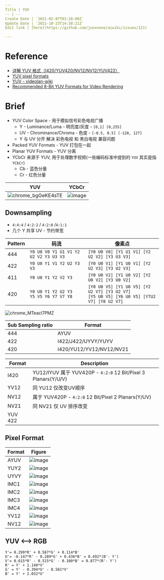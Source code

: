 ```yaml
---
Title | YUV
-- | --
Create Date | `2021-02-07T03:28:00Z`
Update Date | `2021-10-23T14:38:21Z`
Edit link | [here](https://github.com/junxnone/aiwiki/issues/121)

---
```

# Reference

- [详解 YUV 格式（I420/YUV420/NV12/NV12/YUV422）](https://www.jianshu.com/p/358bf8b7eacc)
- [YUV pixel formats](https://www.fourcc.org/yuv.php)
- [YUV - videolan-wiki](https://wiki.videolan.org/YUV#Semi-planar)
- [Recommended 8-Bit YUV Formats for Video Rendering](https://docs.microsoft.com/en-us/windows/win32/medfound/recommended-8-bit-yuv-formats-for-video-rendering)

# Brief
- YUV Color Space - 用于模拟信号彩色电视广播
  - Y - Luminance/Luma - 明亮度/灰度 - `[0,1] [0,255]`
  - UV - Chrominance/Chroma  - 色度 - `[-0.5, 0.5] [-128, 127]`
  - Y 与 UV 分开 解决 彩色电视 和 黑白电视 兼容问题
- Packed YUV Formats - YUV 打包在一起
- Planar YUV Formats - YUV 分离
- YCbCr 来源于 YUV, 用于处理数字视频(一些编码标准中提到的 `YUV` 其实是指 `YCbCr`)
  - Cb - 蓝色分量
  - Cr - 红色分量

YUV | YCbCr
-- | --
![chrome_bgGeKE4sTE](https://user-images.githubusercontent.com/2216970/138547312-e9b4ba37-b027-4f72-b7e4-30e64ad9db57.png) | ![image](https://user-images.githubusercontent.com/2216970/138547293-a7617dbb-448b-4814-b3d8-d8a71cdcde77.png)





## Downsampling 
- `4:4:4` / `4:2:2` / `4:2:0` /`4:1:1`
- 几个 Y 共享 UV - 节约带宽



Pattern | 码流 | 像素点
-- | -- | --
444 | `Y0 U0 V0 Y1 U1 V1 Y2 U2 V2 Y3 U3 V3` | `[Y0 U0 V0] [Y1 U1 V1] [Y2 U2 V2] [Y3 U3 V3]`
422 | `Y0 U0 Y1 V1 Y2 U2 Y3 V3` | `[Y0 U0 V1] [Y1 U0 V1] [Y2 U2 V3] [Y3 U2 V3]`
411 | `Y0 U0 Y1 Y2 V2 Y3` | `[Y0 U0 V2] [Y1 U0 V2] [Y2 U0 V2] [Y3 U0 V2]`
420 | `Y0 U0 Y1 Y2 U2 Y3`<br>`Y5 V5 Y6 Y7 V7 Y8` | `[Y0 U0 V5] [Y1 U0 V5] [Y2 U2 V7] [Y3 U2 V7]`<br>`[Y5 U0 V5] [Y6 U0 V5] [Y7U2 V7] [Y8 U2 V7]`



![chrome_MTeacI7PMZ](https://user-images.githubusercontent.com/2216970/138546210-0a8b1aff-1feb-40c3-a7d0-dd6fbbcaddb0.png)

Sub Sampling ratio | Format
-- | --
444 | AYUV
422 | I422/J422/UYVY/YUYV
420 | I420/YU12/YV12/NV12/NV21


Format | Description | 
-- | --
I420 | YU12/IYUV 属于 YUV420P - `4:2:0` 12 Bit/Pixel 3 Planars(Y/U/V)
YV12 | 同 YU12 仅改变UV顺序
NV12 | 属于 YUV420P - `4:2:0` 12 Bit/Pixel 2 Planars(Y/UV)
NV21 | 同 NV21 仅 UV 排序改变
YUV 422 |



## Pixel Format

Format | Figure
-- | --
AYUV | ![image](https://user-images.githubusercontent.com/2216970/107135853-3ea53980-6939-11eb-9a29-e2b26c1e1b5e.png)
YUY2 | ![image](https://user-images.githubusercontent.com/2216970/107135859-48c73800-6939-11eb-95f2-e4853f4d5c11.png)
UYVY | ![image](https://user-images.githubusercontent.com/2216970/107135864-4e248280-6939-11eb-87ac-9094dedebd2b.png)
IMC1 | ![image](https://user-images.githubusercontent.com/2216970/107135878-63011600-6939-11eb-8199-b159b14b51a7.png)
IMC2 | ![image](https://user-images.githubusercontent.com/2216970/107135873-5c729e80-6939-11eb-9a29-03e3219f80cb.png)
IMC3 | ![image](https://user-images.githubusercontent.com/2216970/107135877-60062580-6939-11eb-81af-010b8dfe54b6.png)
IMC4 | ![image](https://user-images.githubusercontent.com/2216970/107135882-68f6f700-6939-11eb-9460-08bee6be9a2c.png)
YV12 | ![image](https://user-images.githubusercontent.com/2216970/107135890-81671180-6939-11eb-8f5b-475f76a5db9f.png)
NV12 | ![image](https://user-images.githubusercontent.com/2216970/107135891-83c96b80-6939-11eb-98c8-c121813f0d9c.png)

## YUV <--> RGB

```
Y'= 0.299*R' + 0.587*G' + 0.114*B'
U'= -0.147*R' - 0.289*G' + 0.436*B' = 0.492*(B'- Y')
V'= 0.615*R' - 0.515*G' - 0.100*B' = 0.877*(R'- Y')
R' = Y' + 1.140*V'
G' = Y' - 0.394*U' - 0.581*V'
B' = Y' + 2.032*U'
```
